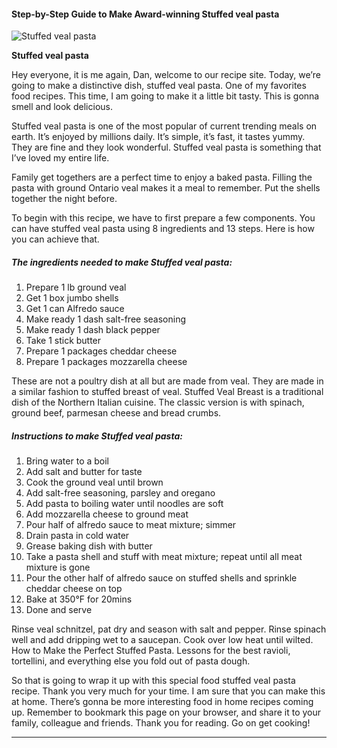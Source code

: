             

#### Step-by-Step Guide to Make Award-winning Stuffed veal pasta

![Stuffed veal pasta](https://img-global.cpcdn.com/recipes/4998371701948416/751x532cq70/stuffed-veal-pasta-recipe-main-photo.jpg)

**Stuffed veal pasta**

Hey everyone, it is me again, Dan, welcome to our recipe site. Today, we’re going to make a distinctive dish, stuffed veal pasta. One of my favorites food recipes. This time, I am going to make it a little bit tasty. This is gonna smell and look delicious.

Stuffed veal pasta is one of the most popular of current trending meals on earth. It’s enjoyed by millions daily. It’s simple, it’s fast, it tastes yummy. They are fine and they look wonderful. Stuffed veal pasta is something that I’ve loved my entire life.

Family get togethers are a perfect time to enjoy a baked pasta. Filling the pasta with ground Ontario veal makes it a meal to remember. Put the shells together the night before.

To begin with this recipe, we have to first prepare a few components. You can have stuffed veal pasta using 8 ingredients and 13 steps. Here is how you can achieve that.

##### The ingredients needed to make Stuffed veal pasta:

1.  Prepare 1 lb ground veal
2.  Get 1 box jumbo shells
3.  Get 1 can Alfredo sauce
4.  Make ready 1 dash salt-free seasoning
5.  Make ready 1 dash black pepper
6.  Take 1 stick butter
7.  Prepare 1 packages cheddar cheese
8.  Prepare 1 packages mozzarella cheese

These are not a poultry dish at all but are made from veal. They are made in a similar fashion to stuffed breast of veal. Stuffed Veal Breast is a traditional dish of the Northern Italian cuisine. The classic version is with spinach, ground beef, parmesan cheese and bread crumbs.

##### Instructions to make Stuffed veal pasta:

1.  Bring water to a boil
2.  Add salt and butter for taste
3.  Cook the ground veal until brown
4.  Add salt-free seasoning, parsley and oregano
5.  Add pasta to boiling water until noodles are soft
6.  Add mozzarella cheese to ground meat
7.  Pour half of alfredo sauce to meat mixture; simmer
8.  Drain pasta in cold water
9.  Grease baking dish with butter
10.  Take a pasta shell and stuff with meat mixture; repeat until all meat mixture is gone
11.  Pour the other half of alfredo sauce on stuffed shells and sprinkle cheddar cheese on top
12.  Bake at 350°F for 20mins
13.  Done and serve

Rinse veal schnitzel, pat dry and season with salt and pepper. Rinse spinach well and add dripping wet to a saucepan. Cook over low heat until wilted. How to Make the Perfect Stuffed Pasta. Lessons for the best ravioli, tortellini, and everything else you fold out of pasta dough.

So that is going to wrap it up with this special food stuffed veal pasta recipe. Thank you very much for your time. I am sure that you can make this at home. There’s gonna be more interesting food in home recipes coming up. Remember to bookmark this page on your browser, and share it to your family, colleague and friends. Thank you for reading. Go on get cooking!

* * *